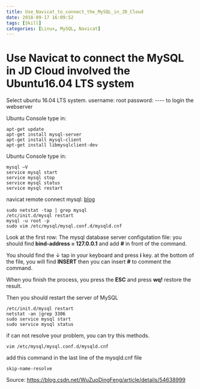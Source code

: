 ```yaml
---
title: Use_Navicat_to_connect_the_MySQL_in_JD_Cloud
date: 2018-09-17 16:09:52
tags: [Skill]
categories: [Linux, MySQL, Navicat]
---
```


# Use Navicat to connect the MySQL in JD Cloud involved the Ubuntu16.04 LTS system
Select ubuntu 16.04 LTS system.
username: root
password: ----
to login the webserver

Ubuntu Console type in:
```
apt-get update
apt-get install mysql-server
apt-get install mysql-client
apt-get install libmysqlclient-dev
```
Ubuntu Console type in:
```
mysql –V
service mysql start
service mysql stop
service mysql status
service mysql restart
```
navicat remote connect mysql:
[blog](https://blog.csdn.net/qq_38660693/article/details/81771993)
```
sudo netstat -tap | grep mysql
/etc/init.d/mysql restart
mysql -u root -p
sudo vim /etc/mysql/mysql.conf.d/mysqld.cnf
```
Look at the first row: The mysql database server configutation file: you should find **bind-address = 127.0.0.1** and add **#** in front of the command. 

You should find the ↓ tap in your keyboard and press **i** key. at the bottom of the file, you will find **INSERT** then you can insert **#** to comment the command. 

When you finish the process, you press the **ESC** and press **wq!** restore the result.

Then you should restart the server of MySQL
```
/etc/init.d/mysql restart
netstat -an |grep 3306
sudo service mysql start
sudo service mysql status
```
if can not resolve your problem, you can try this methods.
```
vim /etc/mysql/mysql.conf.d/mysqld.cnf
```
add this command in the last line of the mysqld.cnf file
```
skip-name-resolve

```
Source: https://blog.csdn.net/WuZuoDingFeng/article/details/54638999

